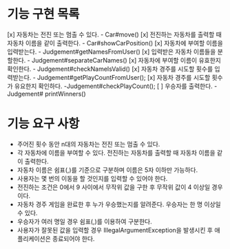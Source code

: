 # 기능 구현 목록
[x] 자동차는 전진 또는 멈출 수 있다. - Car#move()
[x] 전진하는 자동차를 출력할 때 자동차 이름을 같이 출력한다. - Car#showCarPosition()
[x] 자동차에 부여할 이름을 입력받는다. - Judgement#getNamesFromUser()
[x] 입력받은 자동차 이름들을 분할한다. - Judgement#separateCarNames()
[x] 자동차에 부여할 이름이 유효한지 확인한다. - Judgement#checkNameIsValid()
[x] 자동차 경주를 시도할 횟수를 입력받는다. - Judgement#getPlayCountFromUser();
[x] 자동차 경주를 시도할 횟수가 유요한지 확인하다. -Judgement#checkPlayCount();
[ ] 우승자를 출력한다. - Judgement# printWinners()
# 기능 요구 사항
- 주어진 횟수 동안 n대의 자동차는 전진 또는 멈출 수 있다.
- 각 자동차에 이름을 부여할 수 있다. 전진하는 자동차를 출력할 때 자동차 이름을 같이 출력한다.
- 자동차 이름은 쉼표(,)를 기준으로 구분하며 이름은 5자 이하만 가능하다. 
- 사용자는 몇 번의 이동을 할 것인지를 입력할 수 있어야 한다. 
- 전진하는 조건은 0에서 9 사이에서 무작위 값을 구한 후 무작위 값이 4 이상일 경우이다. 
- 자동차 경주 게임을 완료한 후 누가 우승했는지를 알려준다. 우승자는 한 명 이상일 수 있다. 
- 우승자가 여러 명일 경우 쉼표(,)를 이용하여 구분한다. 
- 사용자가 잘못된 값을 입력할 경우 IllegalArgumentException을 발생시킨 후 애플리케이션은 종료되어야 한다.